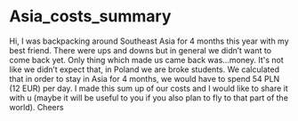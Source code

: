 # Asia_costs_summary
Hi, I was backpacking around Southeast Asia for 4 months this year with my best friend. There were ups and downs but in general we didn’t want to come back yet. Only thing which made us came back was…money. 
It's not like we didn’t expect that, in Poland we are broke students. We calculated that in order to stay in Asia for 4 months, we would have to spend 54 PLN (12 EUR) per day.
I made this sum up of our costs and I would like to share it with u (maybe it will be useful to you if you also plan to fly to that part of the world).
Cheers
